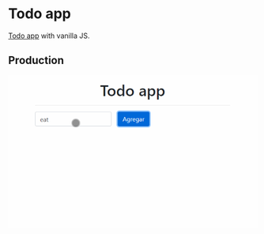 # Todo app

[Todo app](https://todos-vanillajs.netlify.app/) with vanilla JS.

## Production

<img src="/assets/todos-vanilla.gif" alt="todo-vanilla-js" >
